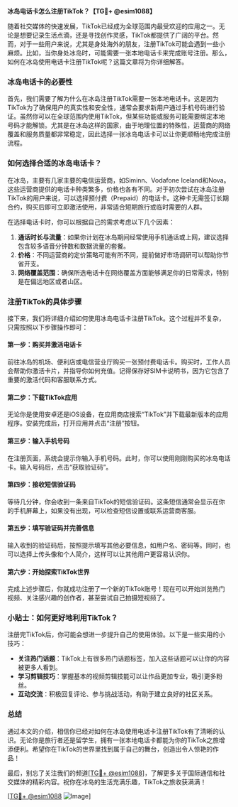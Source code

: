 **冰岛电话卡怎么注册TikTok？【TG💪+ @esim1088】**

随着社交媒体的快速发展，TikTok已经成为全球范围内最受欢迎的应用之一。无论是想要记录生活点滴，还是寻找创作灵感，TikTok都提供了广阔的平台。然而，对于一些用户来说，尤其是身处海外的朋友，注册TikTok可能会遇到一些小麻烦。比如，当你身处冰岛时，可能需要一张本地电话卡来完成账号注册。那么，如何在冰岛使用电话卡注册TikTok呢？这篇文章将为你详细解答。

### 冰岛电话卡的必要性

首先，我们需要了解为什么在冰岛注册TikTok需要一张本地电话卡。这是因为TikTok为了确保用户的真实性和安全性，通常会要求新用户通过手机号码进行验证。虽然你可以在全球范围内使用TikTok，但某些功能或服务可能需要绑定本地号码才能解锁。尤其是在冰岛这样的国家，由于地理位置的特殊性，运营商的网络覆盖和服务质量都非常稳定，因此选择一张冰岛电话卡可以让你更顺畅地完成注册流程。

### 如何选择合适的冰岛电话卡？

在冰岛，主要有几家主要的电信运营商，如Siminn、Vodafone Iceland和Nova。这些运营商提供的电话卡种类繁多，价格也各有不同。对于初次尝试在冰岛注册TikTok的用户来说，可以选择预付费（Prepaid）的电话卡。这种卡无需签订长期合约，购买后即可立即激活使用，非常适合短期旅行或临时需要的人群。

在选择电话卡时，你可以根据自己的需求考虑以下几个因素：

1. **通话时长与流量**：如果你计划在冰岛期间经常使用手机通话或上网，建议选择包含较多语音分钟数和数据流量的套餐。
2. **价格**：不同运营商的定价策略可能有所不同，提前做好市场调研可以帮助你节省开支。
3. **网络覆盖范围**：确保所选电话卡在网络覆盖方面能够满足你的日常需求，特别是在偏远地区或者山区。

### 注册TikTok的具体步骤

接下来，我们将详细介绍如何使用冰岛电话卡注册TikTok。这个过程并不复杂，只需按照以下步骤操作即可：

#### 第一步：购买并激活电话卡

前往冰岛的机场、便利店或电信营业厅购买一张预付费电话卡。购买时，工作人员会帮助你激活卡片，并指导你如何充值。记得保存好SIM卡说明书，因为它包含了重要的激活代码和客服联系方式。

#### 第二步：下载TikTok应用

无论你是使用安卓还是iOS设备，在应用商店搜索“TikTok”并下载最新版本的应用程序。安装完成后，打开应用并点击“注册”按钮。

#### 第三步：输入手机号码

在注册页面，系统会提示你输入手机号码。此时，你可以使用刚刚购买的冰岛电话卡。输入号码后，点击“获取验证码”。

#### 第四步：接收短信验证码

等待几分钟，你会收到一条来自TikTok的短信验证码。这条短信通常会显示在你的手机屏幕上，如果没有出现，可以检查短信设置或联系运营商客服。

#### 第五步：填写验证码并完善信息

输入收到的验证码后，按照提示填写其他必要信息，如用户名、密码等。同时，也可以选择上传头像和个人简介，这样可以让其他用户更容易认识你。

#### 第六步：开始探索TikTok世界

完成上述步骤后，你就成功注册了一个新的TikTok账号！现在可以开始浏览热门视频、关注感兴趣的创作者，甚至尝试自己拍摄短视频了。

### 小贴士：如何更好地利用TikTok？

注册完TikTok后，你可能会想进一步提升自己的使用体验。以下是一些实用的小技巧：

- **关注热门话题**：TikTok上有很多热门话题标签，加入这些话题可以让你的内容被更多人看到。
- **学习剪辑技巧**：掌握基本的视频剪辑技能可以让作品更加专业，吸引更多粉丝。
- **互动交流**：积极回复评论、参与挑战活动，有助于建立良好的社区关系。

### 总结

通过本文的介绍，相信你已经对如何在冰岛使用电话卡注册TikTok有了清晰的认识。无论你是旅行者还是留学生，拥有一张本地电话卡都能为你的TikTok之旅增添便利。希望你在TikTok的世界里找到属于自己的舞台，创造出令人惊艳的作品！

最后，别忘了关注我们的频道[[TG💪+ @esim1088](https://t.me/s/esim1088)]，了解更多关于国际通信和社交媒体的精彩内容。祝你在冰岛的生活充满乐趣，TikTok之旅收获满满！

[[TG💪+ @esim1088](https://t.me/s/esim1088) ![Image](https://i.postimg.cc/4NQfJmqS/Snipaste-2025-05-13-00-14-12.png)]
